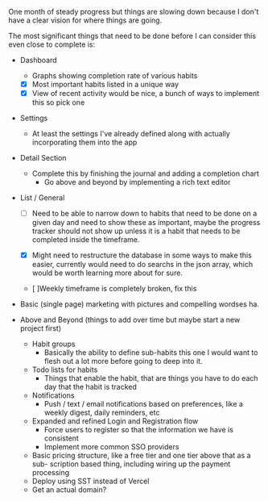 One month of steady progress but things are slowing down because I don't have 
a clear vision for where things are going.

The most significant things that need to be done before I can consider this even
close to complete is:

- Dashboard
  - Graphs showing completion rate of various habits
  - [x] Most important habits listed in a unique way
  - [x] View of recent activity would be nice, a bunch of ways to implement this
    so pick one
- Settings
  - At least the settings I've already defined along with actually incorporating
    them into the app
- Detail Section
  - Complete this by finishing the journal and adding a completion chart
    - Go above and beyond by implementing a rich text editor
- List / General
  - [ ] Need to be able to narrow down to habits that need to be done on a given day
    and need to show these as important, maybe the progress tracker should not
    show up unless it is a habit that needs to be completed inside the timeframe.

  - [x] Might need to restructure the database in some ways to make this easier, 
    currently would need to do searchs in the json array, which would be worth
    learning more about for sure. 
  - [ ]Weekly timeframe is completely broken, fix this
- Basic (single page) marketing with pictures and compelling wordses ha.

- Above and Beyond (things to add over time but maybe start a new project first)
  - Habit groups
    - Basically the ability to define sub-habits this one I would want to flesh
      out a lot more before going to deep into it.
  - Todo lists for habits
    - Things that enable the habit, that are things you have to do each day that
      the habit is tracked
  - Notifications
    - Push / text / email notifications based on preferences, like a weekly
      digest, daily reminders, etc
  - Expanded and refined Login and Registration flow
    - Force users to register so that the information we have is consistent
    - Implement more common SSO providers
  - Basic pricing structure, like a free tier and one tier above that as a sub-
    scription based thing, including wiring up the payment processing
  - Deploy using SST instead of Vercel
  - Get an actual domain?

